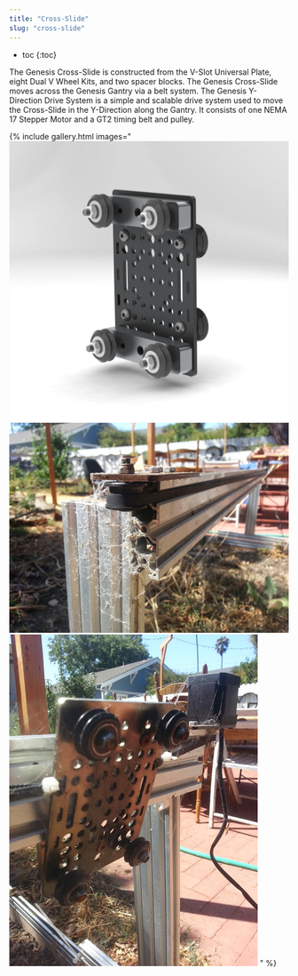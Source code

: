 ```yaml
---
title: "Cross-Slide"
slug: "cross-slide"
---
```


* toc
{:toc}

The Genesis Cross-Slide is constructed from the V-Slot Universal Plate, eight Dual V Wheel Kits, and two spacer blocks. The Genesis Cross-Slide moves across the Genesis Gantry via a belt system. The Genesis Y-Direction Drive System is a simple and scalable drive system used to move the Cross-Slide in the Y-Direction along the Gantry. It consists of one NEMA 17 Stepper Motor and a GT2 timing belt and pulley.

{% include gallery.html images="
![Cross_Slide_Render.jpg](_images/Cross_Slide_Render.jpg)
![V1-10month-5-1.jpg](_images/10month-5-1.jpg)
![V1-10month-6-1.jpg](_images/10month-6-1.jpg)
" %}

